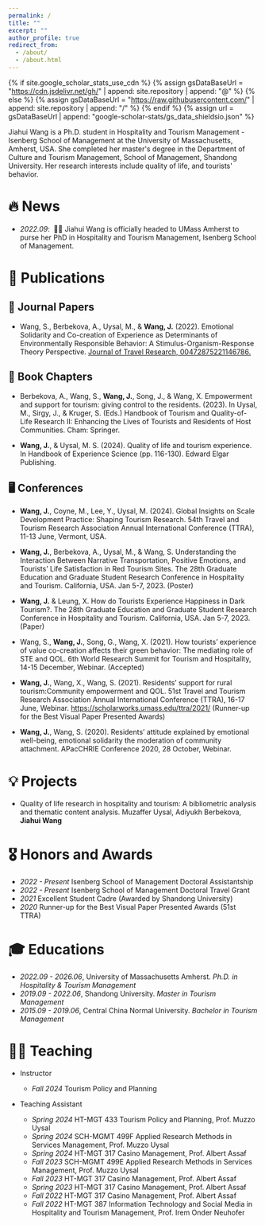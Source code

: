 ```yaml
---
permalink: /
title: ""
excerpt: ""
author_profile: true
redirect_from: 
  - /about/
  - /about.html
---
```


{% if site.google_scholar_stats_use_cdn %}
{% assign gsDataBaseUrl = "https://cdn.jsdelivr.net/gh/" | append: site.repository | append: "@" %}
{% else %}
{% assign gsDataBaseUrl = "https://raw.githubusercontent.com/" | append: site.repository | append: "/" %}
{% endif %}
{% assign url = gsDataBaseUrl | append: "google-scholar-stats/gs_data_shieldsio.json" %}

<span class='anchor' id='about-me'></span>

Jiahui Wang is a Ph.D. student in Hospitality and Tourism Management - Isenberg School of Management at the University of Massachusetts, Amherst, USA. She completed her master's degree in the Department of Culture and Tourism Management, School of Management, Shandong University. Her research interests include quality of life, and tourists' behavior.

# 🔥 News
- *2022.09*: &nbsp;🎉🎉 Jiahui Wang is officially headed to UMass Amherst to purse her PhD in Hospitality and Tourism Management, Isenberg School of Management.
<!-- - *2022.02*: &nbsp;🎉🎉 Lorem ipsum dolor sit amet, consectetur adipiscing elit. Vivamus ornare aliquet ipsum, ac tempus justo dapibus sit amet.  -->

# 📢 Publications

## 📝 Journal Papers 

<!-- <div class='paper-box'><div class='paper-box-image'><div><div class="badge">CVPR 2016</div><img src='images/500x300.png' alt="sym" width="100%"></div></div>
<div class='paper-box-text' markdown="1"> -->

- Wang, S., Berbekova, A., Uysal, M., & **Wang, J.** (2022). Emotional Solidarity and Co-creation of Experience as Determinants of Environmentally Responsible Behavior: A Stimulus-Organism-Response Theory Perspective. [Journal of Travel Research, 00472875221146786.](https://doi.org/10.1177/00472875221146786)

<!-- [**Project**](https://scholar.google.com/citations?view_op=view_citation&hl=zh-CN&user=DhtAFkwAAAAJ&citation_for_view=DhtAFkwAAAAJ:ALROH1vI_8AC) <strong><span class='show_paper_citations' data='DhtAFkwAAAAJ:ALROH1vI_8AC'></span></strong> -->

<!-- </div>
</div> -->

## 📖 Book Chapters

- Berbekova, A., Wang, S., **Wang, J.**, Song, J., & Wang, X. Empowerment and support for tourism: giving control to the residents. (2023). In Uysal, M., Sirgy, J., & Kruger, S. (Eds.) Handbook of Tourism and Quality-of-Life Research II: Enhancing the Lives of Tourists and Residents of Host Communities. Cham: Springer.

- **Wang, J.**, & Uysal, M. S. (2024). Quality of life and tourism experience. In Handbook of Experience Science (pp. 116-130). Edward Elgar Publishing.

## 🖥️ Conferences

- **Wang, J.**, Coyne, M., Lee, Y., Uysal, M. (2024). Global Insights on Scale Development Practice: Shaping Tourism Research. 54th Travel and Tourism Research Association Annual International Conference (TTRA), 11-13 June, Vermont, USA.

- **Wang, J.**, Berbekova, A., Uysal, M., & Wang, S. Understanding the Interaction Between Narrative Transportation, Positive Emotions, and Tourists’ Life Satisfaction in Red Tourism Sites. The 28th Graduate Education and Graduate Student Research Conference in Hospitality and Tourism. California, USA. Jan 5-7, 2023. (Poster)

- **Wang, J.** & Leung, X. How do Tourists Experience Happiness in Dark Tourism?. The 28th Graduate Education and Graduate Student Research Conference in Hospitality and Tourism. California, USA. Jan 5-7, 2023. (Paper)

- Wang, S., **Wang, J.**, Song, G., Wang, X. (2021). How tourists’ experience of value co-creation affects their green behavior: The mediating role of STE and QOL. 6th World Research Summit for Tourism and Hospitality, 14-15 December, Webinar. (Accepted)

- **Wang, J.**, Wang, X., Wang, S. (2021). Residents’ support for rural tourism:Community empowerment and QOL. 51st Travel and Tourism Research Association Annual International Conference (TTRA), 16-17 June, Webinar. https://scholarworks.umass.edu/ttra/2021/ (Runner-up for the Best Visual Paper Presented Awards)

- **Wang, J.**, Wang, S. (2020). Residents’ attitude explained by emotional well-being, emotional solidarity the moderation of community attachment. APacCHRIE Conference 2020, 28 October, Webinar.

# 💡 Projects

- Quality of life research in hospitality and tourism: A bibliometric analysis and thematic content analysis. Muzaffer Uysal, Adiyukh Berbekova, **Jiahui Wang**

# 🎖 Honors and Awards

- *2022 - Present* Isenberg School of Management Doctoral Assistantship
- *2022 - Present* Isenberg School of Management Doctoral Travel Grant
- *2021* Excellent Student Cadre (Awarded by Shandong University)
- *2020* Runner-up for the Best Visual Paper Presented Awards (51st TTRA)

# 🎓 Educations
- *2022.09 - 2026.06*, University of Massachusetts Amherst. *Ph.D. in Hospitality & Tourism Management*
- *2019.09 - 2022.06*, Shandong University. *Master in Tourism Management*
- *2015.09 - 2019.06*, Central China Normal University. *Bachelor in Tourism Management*

# 👩‍🏫 Teaching

- Instructor
  - *Fall 2024* Tourism Policy and Planning
  
- Teaching Assistant
  - *Spring 2024* HT-MGT 433 Tourism Policy and Planning, Prof. Muzzo Uysal
  - *Spring 2024* SCH-MGMT 499F Applied Research Methods in Services Management, Prof. Muzzo Uysal
  - *Spring 2024* HT-MGT 317 Casino Management, Prof. Albert Assaf
  - *Fall 2023* SCH-MGMT 499E Applied Research Methods in Services Management, Prof. Muzzo Uysal
  - *Fall 2023* HT-MGT 317 Casino Management, Prof. Albert Assaf
  - *Spring 2023* HT-MGT 317 Casino Management, Prof. Albert Assaf
  - *Fall 2022* HT-MGT 317 Casino Management, Prof. Albert Assaf
  - *Fall 2022* HT-MGT 387 Information Technology and Social Media in Hospitality and Tourism Management, Prof. Irem Onder Neuhofer
